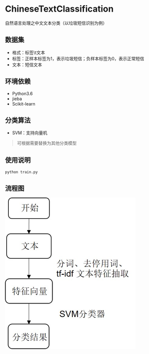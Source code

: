 # ChineseTextClassification
自然语言处理之中文文本分类（以垃圾短信识别为例）

## 数据集 ##
- 格式：标签\t文本
- 标签：正样本标签为1，表示垃圾短信；负样本标签为0，表示正常短信
- 文本：短信文本

## 环境依赖 ##
- Python3.6
- jieba
- Scikit-learn

## 分类算法 ##
- SVM：支持向量机
> 可根据需要替换为其他分类模型


## 使用说明 ##
```
python train.py
```

## 流程图 ##
![流程图](https://github.com/junxincai/ChineseTextClassification/blob/master/flow%20chart.jpg)
